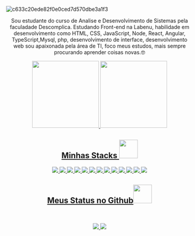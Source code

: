 ![c633c20ede82f0e0ced7d570dbe3a1f3](https://user-images.githubusercontent.com/70382532/138322189-2db8df52-9dcb-40a0-88a8-c365466bd33d.gif)


<p align="center">
 Sou estudante do curso de Analise e Desenvolvimento de Sistemas pela faculadade Descomplica. Estudando Front-end na Labenu, habilidade em desenvolvimento como HTML, CSS, JavaScript, Node, React, Angular, TypeScript,Mysql, php, desenvolvimento de interface, desenvolvimento web sou apaixonada pela área de TI, foco meus estudos, mais sempre procurando aprender coisas novas.🤓
</p>  

<div align="center">
  <a href="https://github.com/ketrynsdm">
  <img height="180em" src="https://github-readme-stats.vercel.app/api?username=ketrynsdm&show_icons=true&theme=dracula&include_all_commits=true&count_private=true"/>
  <img height="180em" src="https://github-readme-stats.vercel.app/api/top-langs/?username=ketrynsdm&layout=compact&langs_count=7&theme=dracula"/>
</div>

<h2 align="center">Minhas Stacks <img src="https://github.com/ritik307/ritik307/blob/main/images/laptop.gif" width="50"></h2>

<p align="center">
<img src="https://img.shields.io/badge/-HTML5-E34F26?style=flat-square&logo=html5&logoColor=white"/>
<img src="https://img.shields.io/badge/-CSS3-1572B6?style=flat-square&logo=css3"/>
<img src="https://img.shields.io/badge/-JavaScript-black?style=flat-square&logo=javascript"/>
<img src="https://img.shields.io/badge/-Nodejs-black?style=flat-square&logo=Node.js"/>
<img src="https://img.shields.io/badge/-React-black?style=flat-square&logo=react"/>
<img src="https://img.shields.io/badge/-Git-black?style=flat-square&logo=git"/>
<img src="https://img.shields.io/badge/-GitHub-black?style=flat-square&logo=github"/>
<img src="https://img.shields.io/badge/-TypeScript-black?style=flat-square&logo=TypeScript"/>
<img src="https://img.shields.io/badge/-Jest-black?style=flat-square&logo=Jest"/>
<img src="https://img.shields.io/badge/-Angular-black?style=flat-square&logo=Angular"/>
<img src="https://img.shields.io/badge/-MongoDB-black?style=flat-square&logo=MongoDB"/>
<img src="https://img.shields.io/badge/-Php-black?style=flat-square&logo=php"/>
<img src="https://img.shields.io/badge/-Mysql-black?style=flat-square&logo=Mysql"/>
</p>

<h2 align="center">
  Meus Status no Github<img src="https://media.giphy.com/media/VgCDAzcKvsR6OM0uWg/giphy.gif" width="50">
</h2>
 
<br>

<p align="center">
  <img src="https://github-readme-stats.vercel.app/api?username=ketrynsdm&show_icons=true&theme=radical&line_height=27">
  <img src="https://github-readme-streak-stats.herokuapp.com/?user=ketrynsdm&show_icons=true&locale=en&layout=compact&theme=radical&line_height=27" />
</p>

